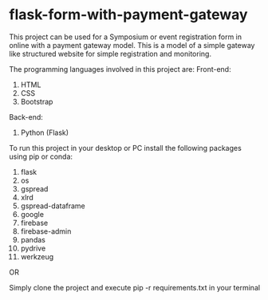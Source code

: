 # flask-form-with-payment-gateway
This project can be used for a Symposium or event registration form in online with a payment gateway model. This is a model of a simple gateway like structured website for simple registration and monitoring.

The programming languages involved in this project are:
Front-end:
1. HTML
2. CSS
3. Bootstrap

Back-end:
1. Python (Flask)

To run this project in your desktop or PC install the following packages using pip or conda:
1. flask
2. os
3. gspread
4. xlrd
5. gspread-dataframe
6. google
7. firebase
8. firebase-admin
9. pandas
10. pydrive
11. werkzeug

OR

Simply clone the project and execute pip -r requirements.txt in your terminal
